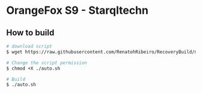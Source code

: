 # OrangeFox S9 - Starqltechn

## How to build

```bash
# download script
$ wget https://raw.githubusercontent.com/RenatohRibeiro/RecoveryBuild/master/starqltechn/auto.sh

# Change the script permission
$ chmod +X ./auto.sh

# Build
$ ./auto.sh
```
